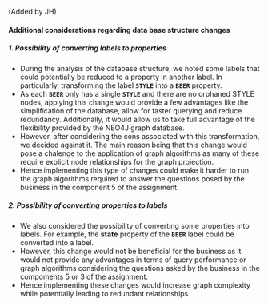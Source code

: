 (Added by JH)
#### Additional considerations regarding data base structure changes 

##### 1. Possibility of converting labels to properties 
- During the analysis of the database structure, we noted some labels that could potentially be reduced to a property in another label. In particularly, transforming the label **`STYLE`** into a **`BEER`** property.
- As each **`BEER`** only has a single **`STYLE`** and there are no orphaned STYLE nodes, applying this change would provide a few advantages like the simplification of the database, allow for faster querying and reduce redundancy. Additionally, it would allow us to take full advantage of the flexibility provided by the NEO4J graph database.
- However, after considering the cons associated with this transformation, we decided against it. The main reason being that this change would pose a chalenge to the application of graph algorithms as many of these require explicit node relationships for the graph projection. 
- Hence implementing this type of changes could make it harder to run the graph algorithms required to answer the questions posed by the business in the component 5 of the assignment. 

##### 2. Possibility of converting properties to labels
- We also considered the possibility of converting some properties into labels. For example, the **state** property of the **`BEER`** label could be converted into a label.
- However, this change would not be beneficial for the business as it would not provide any advantages in terms of query performance or graph algorithms considering the questions asked by the business in the compoments 5 or 3 of the assignment.
- Hence implementing these changes would increase graph complexity while potentially leading to redundant relationships 